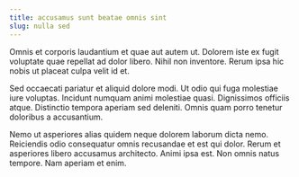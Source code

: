 ```yaml
---
title: accusamus sunt beatae omnis sint
slug: nulla sed
---
```


Omnis et corporis laudantium et quae aut autem ut. Dolorem iste ex fugit voluptate quae repellat ad dolor libero. Nihil non inventore. Rerum ipsa hic nobis ut placeat culpa velit id et.

Sed occaecati pariatur et aliquid dolore modi. Ut odio qui fuga molestiae iure voluptas. Incidunt numquam animi molestiae quasi. Dignissimos officiis atque. Distinctio tempora aperiam sed deleniti. Omnis quam porro tenetur doloribus a accusantium.

Nemo ut asperiores alias quidem neque dolorem laborum dicta nemo. Reiciendis odio consequatur omnis recusandae et est qui dolor. Rerum et asperiores libero accusamus architecto. Animi ipsa est. Non omnis natus tempore. Nam aperiam et enim.
